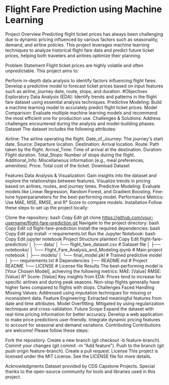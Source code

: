 # Flight Fare Prediction using Machine Learning
Project Overview
Predicting flight ticket prices has always been challenging due to dynamic pricing influenced by various factors such as seasonality, demand, and airline policies. This project leverages machine learning techniques to analyze historical flight fare data and predict future ticket prices, helping both travelers and airlines optimize their planning.

Problem Statement
Flight ticket prices are highly volatile and often unpredictable. This project aims to:

Perform in-depth data analysis to identify factors influencing flight fares.
Develop a predictive model to forecast ticket prices based on input features such as airline, journey date, route, stops, and duration.
#Objectives
Exploratory Data Analysis (EDA): Identify trends and patterns in the flight fare dataset using essential analysis techniques.
Predictive Modeling: Build a machine learning model to accurately predict flight ticket prices.
Model Comparison: Evaluate multiple machine learning models and recommend the most efficient one for production use.
Challenges & Solutions: Address challenges encountered during the analysis and model-building phases.
Dataset
The dataset includes the following attributes:

Airline: The airline operating the flight.
Date_of_Journey: The journey's start date.
Source: Departure location.
Destination: Arrival location.
Route: Path taken by the flight.
Arrival_Time: Time of arrival at the destination.
Duration: Flight duration.
Total_Stops: Number of stops during the flight.
Additional_Info: Miscellaneous information (e.g., meal preferences, amenities).
Price: Total cost of the ticket.
Download Dataset

Features
Data Analysis & Visualization:
Gain insights into the dataset and explore the relationships between features.
Visualize trends in pricing based on airlines, routes, and journey times.
Predictive Modeling:
Evaluate models like Linear Regression, Random Forest, and Gradient Boosting.
Fine-tune hyperparameters for the best-performing model.
Performance Metrics:
Use MAE, MSE, RMSE, and R² Score to compare models.
Installation
Follow these steps to set up the project locally:

Clone the repository:
bash
Copy
Edit
git clone https://github.com/your-username/flight-fare-prediction.git
Navigate to the project directory:
bash
Copy
Edit
cd flight-fare-prediction
Install the required dependencies:
bash
Copy
Edit
pip install -r requirements.txt
Run the Jupyter Notebook:
bash
Copy
Edit
jupyter notebook
Project Structure
plaintext
Copy
Edit
flight-fare-prediction/
│
├── data/
│   └── flight_fare_dataset.csv   # Dataset file
│
├── notebooks/
│   └── Flight_Fare_Analysis_and_Modeling.ipynb  # Main project notebook
│
├── models/
│   └── final_model.pkl          # Trained predictive model
│
├── requirements.txt             # Dependencies
├── README.md                    # Project README
└── LICENSE                      # License file
Results
The best-performing model is [Your Chosen Model], achieving the following metrics:
MAE: [Value]
RMSE: [Value]
R² Score: [Value]
Key insights from EDA:
Prices tend to increase for specific airlines and during peak seasons.
Non-stop flights generally have higher fares compared to flights with stops.
Challenges Faced
Handling Missing Values: Addressed using imputation techniques for missing or inconsistent data.
Feature Engineering: Extracted meaningful features from date and time attributes.
Model Overfitting: Mitigated by using regularization techniques and cross-validation.
Future Scope
Expand the dataset with real-time pricing information for better accuracy.
Develop a web application to make price predictions user-friendly.
Integrate dynamic pricing features to account for seasonal and demand variations.
Contributing
Contributions are welcome! Please follow these steps:

Fork the repository.
Create a new branch (git checkout -b feature-branch).
Commit your changes (git commit -m "Add feature").
Push to the branch (git push origin feature-branch).
Create a pull request.
License
This project is licensed under the MIT License. See the LICENSE file for more details.

Acknowledgments
Dataset provided by CDS Capstone Projects.
Special thanks to the open-source community for tools and libraries used in this project.
